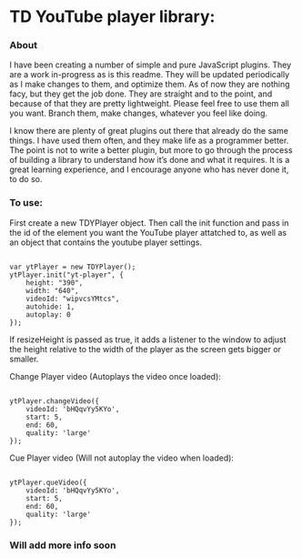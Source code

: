 
# TD YouTube player library:

### About
I have been creating a number of simple and pure JavaScript plugins. They are a work in-progress as is this readme. They will be updated periodically as I make changes to them, and optimize them. As of now they are nothing facy, but they get the job done. They are straight and to the point, and because of that they are pretty lightweight. Please feel free to use them all you want. Branch them, make changes, whatever you feel like doing.

I know there are plenty of great plugins out there that already do the same things. I have used them often, and they make life as a programmer better. The point is not to write a better plugin, but more to go through the process of building a library to understand how it’s done and what it requires. It is a great learning experience, and I encourage anyone who has never done it, to do so. 


### To use:
First create a new TDYPlayer object. Then call the init function and pass in the id of the element you want the YouTube player attatched to, as well as an object that contains the youtube player settings.

```

var ytPlayer = new TDYPlayer();
ytPlayer.init("yt-player", {
	height: "390",
	width: "640",
	videoId: "wipvcsYMtcs",
	autohide: 1,
	autoplay: 0
});	

```

If resizeHeight is passed as true, it adds a listener to the window to adjust the height relative to the width of the player as the screen gets bigger or smaller.

Change Player video (Autoplays the video once loaded):

```

ytPlayer.changeVideo({
	videoId: 'bHQqvYy5KYo',
	start: 5,
	end: 60,
	quality: 'large'
});

```

Cue Player video (Will not autoplay the video when loaded):

```

ytPlayer.queVideo({
	videoId: 'bHQqvYy5KYo',
	start: 5,
	end: 60,
	quality: 'large'
});

```

### Will add more info soon




